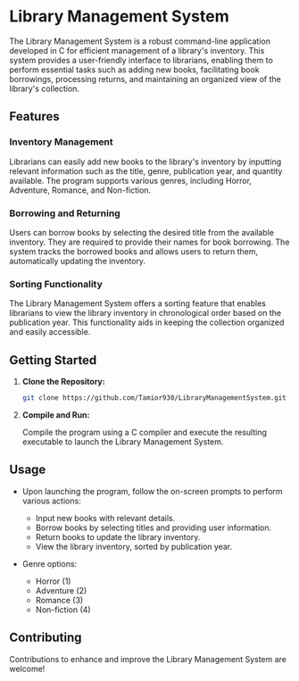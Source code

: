 # Library Management System

The Library Management System is a robust command-line application developed in C for efficient management of a library's inventory. This system provides a user-friendly interface to librarians, enabling them to perform essential tasks such as adding new books, facilitating book borrowings, processing returns, and maintaining an organized view of the library's collection.

## Features

### Inventory Management

Librarians can easily add new books to the library's inventory by inputting relevant information such as the title, genre, publication year, and quantity available. The program supports various genres, including Horror, Adventure, Romance, and Non-fiction.

### Borrowing and Returning

Users can borrow books by selecting the desired title from the available inventory. They are required to provide their names for book borrowing. The system tracks the borrowed books and allows users to return them, automatically updating the inventory.

### Sorting Functionality

The Library Management System offers a sorting feature that enables librarians to view the library inventory in chronological order based on the publication year. This functionality aids in keeping the collection organized and easily accessible.

## Getting Started

1. **Clone the Repository:**

    ```bash
    git clone https://github.com/Tamior930/LibraryManagementSystem.git
    ```

2. **Compile and Run:**

    Compile the program using a C compiler and execute the resulting executable to launch the Library Management System.

## Usage

- Upon launching the program, follow the on-screen prompts to perform various actions:
  - Input new books with relevant details.
  - Borrow books by selecting titles and providing user information.
  - Return books to update the library inventory.
  - View the library inventory, sorted by publication year.

- Genre options:
  - Horror (1)
  - Adventure (2)
  - Romance (3)
  - Non-fiction (4)

## Contributing

Contributions to enhance and improve the Library Management System are welcome!
